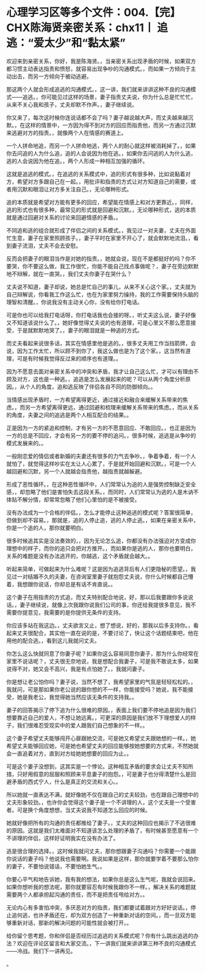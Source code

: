 # 心理学习区等多个文件：004.【完】CHX陈海贤亲密关系：chx11丨 追逃：“爱太少”和“黏太紧”

欢迎来到亲密关系，你好，我是陈海贤。，当亲密关系出现矛盾的时候，如果双方都习惯主动表达指责和愤怒，就容易出现争吵的沟通模式。，而如果一方倾向于主动出击，而另一方倾向于被动逃避。

那这两个人就会形成追逃的沟通模式。，这一讲，我们就来讲讲这种不良的沟通模式——追逃。，你可能见过这样的场景，妻子指责丈夫说，你为什么总是忙忙忙，从来不关心我和孩子，丈夫却默不作声。，妻子继续说。

你又来了，每次这时候你连说话都不会了吗？妻子越说越大声，而丈夫越来越沉默。，在这样的情景中，一方因为得不到对方的回应而指责他，而另一方通过沉默来逃避对方的指责。，就像两个人在情感的赛道上。

一个人拼命地追，而另一个人拼命地逃，两个人的耐心就这样被消耗掉了。，如果你去问追的人为什么追，追的人会说因为他在逃。，如果你去问逃的人为什么逃，逃的人会说因为他在追。，两个人形成一种相互加强的循环。

这就是追逃的模式。，在追逃的关系模式中，追的形式有很多种，比如说黏着对方，希望对方多跟自己在一起。，用批评和指责的方式让对方知道自己的需要，或者用沉默和眼泪让对方多关注自己。，无论哪种形式。

追的本质就是希望对方能有更多的回应，希望能在情感上和对方更靠近。，同样，逃的形式也有很多种，最常见的形式就是回避和沉默。，无论哪种形式，逃的本质就是通过回避对关系的讨论来回避情感的矛盾。。

不同追和逃的组合就形成了伴侣之间的关系模式。，我见过一对夫妻，丈夫在外面忙生意，妻子在家里照顾孩子。，妻子平时在家里不开心了，就会默默地流泪。，看到妻子流泪，丈夫不会去安慰。

反而会把妻子的眼泪当作是对她的指责。，她就会说，现在不是都挺好的吗？你不要哭，你不要这么做，我工作很忙，你能不能自己找点事做呢？，妻子在旁边默默地不辩解，就在一直哭。，我们丈夫你妻子在哭什么？

丈夫说不知道，妻子却说，她总是忙自己的事儿，从来不关心这个家。，丈夫就为自己辩解说，你看我工作这么忙，也在为家里努力操持，我的工作需要保持头脑的理智和清醒。，你说我没有主动关心你，没有给你打电话。

可是你也可以给我打电话呀，你打电话我也会接的呀。，听丈夫这么说，妻子好像又不知道该说什么了。，她好像觉得丈夫说的也有道理，可是心里又不那么愿意接受，于是就默默地哭了。，妻子的眼泪就是一种追的方式。

而丈夫看起来说很多话，其实在情感里他是逃的。，很多丈夫用工作当挡箭牌，会说，因为工作太忙，所以顾不到你了，我这么做也是为了这个家。，这当然有道理，可是有时候我觉得反过来的顺序也有道理。。

因为不愿意去面对亲密关系中的冲突和矛盾，我才让自己这么忙，才可以有理由不顾及对方，这也是一种逃。，追逃是怎么发展起来的呢？可以从两个角度分析原因。，从个人的角度，追和逃反映了伴侣各自不同的防御倾向。。

当情感出现矛盾时，一方希望离得更近，通过接近和融合来缓解关系带来的焦虑。，而另一方希望离得更远，通过回避和梳理来缓解关系带来的焦虑。，而从关系的角度，夫妻之间的追逃是两个人相互配合的结果。。

正是因为一方的紧追和控制，才有另一方的不愿意回应、不敢回应。，也正是因为一方的总是不回应，才会有另一方的要不停的追问。，很多时候，追逃是从争吵的模式发展来的。。

一般刚恋爱的情侣或者新婚的夫妻还有很多的力气去争吵。，争着争着，有一个人就怕了，就觉得这样吵实在太让人心累了，于是就开始回避和沉默。，可是一个人越回避和沉默，另一个人就越会指责他，越指责就越躲避。

形成了恶性循环。，在这种恶性循环中，人们常常认为追的人是强势控制缺乏安全感，，却忽略了他们是害怕失去这段关系。，而同时，人们常常认为逃的人是木讷不体贴不解分情，却常常忽略了他们心里怕的是不被接受。

没有办法成为一个合格的伴侣。，怎么才能停止这种追逃的模式呢？答案很简单，但做到却不容易。，那就是，追的人停止追，逃的人停止逃。，如果在亲密关系中，你是一个追的人，那你就要明白。

很多时候追其实是没法奏效的，，因为无论怎么追，你都没有办法强迫对方变成你理想中的样子，而你的追只会把对方推开。，而如果你是逃的人，那你也要明白，关系的难题是没有办法逃开的，你越逃，这个矛盾就会越大。。

听起来简单，可做起来为什么难呢？这是因为追逃背后有人们更隐秘的愿望。，我见过一对结婚不久的夫妻，在咨询室里妻子就抱怨丈夫说，你什么时候都自己懵着，我想跟你说话，你却总是有话不肯直说。。

这个妻子在用指责的方式追，而丈夫特别配合地说，好，那以后我要跟你多说说话。，妻子继续说，就像上次我跟你说我们公司的事，你还给我提很多意见，我不需要你提意见，我需要的是你提供无条件的支持。

你应该多站在我这边。，丈夫欲言又止，想了想说，好的，那我以后多支持你。，看起来丈夫很配合，其实他一直在说的是，不要讨论了，快让这个话题结束吧，他在用他的配合逃。，看到这儿我就问丈夫。

你怎么这么快就同意了你妻子呢？如果你这么容易同意你妻子，那为什么你经常在家里不说话呢？，丈夫很无奈地说，我是想配合我妻子，可是我不敢说太多，如果说得不对，她又会不高兴，我是有点怕她了。，我就问妻子。

你是想让老公怕你吗？妻子说，当然不想了，我希望家里的气氛是轻轻松松的。，我就问，可是那如果你老公说的跟你想的不一样，你能接受吗？她说，我不能接受，她是我老公，我觉得她当然应该无条件的支持我。。

妻子的回答揭示了停下追为什么很难的原因。，表面上我们要不停地追是因为我们想要靠近自己的爱人，不想让她远离。，可更深的原因是我们放不下理想爱人的样子，我们很难忍受现实中的爱人跟我们自己想象的不一样。。

这个妻子希望丈夫能够闯开心扉跟她交流，可是她又希望丈夫跟她想的一样。，她希望丈夫能够回应她，可是她也希望丈夫的回应能够按她想要的方式来，不然她就会一直追着对方，直到对方给她她想要的回应为止。。

可是这个妻子没想到，这其实是一个悖论。这种相互矛盾的要求会让丈夫不知所措，只好用假意的屈服和照顾来平息妻子的抱怨。，可是妻子也分得清楚什么是回避矛盾的西式宁人，什么是真正的交流和关心。。

所以她就一直表达不满，就好像她不仅在跟自己的丈夫较劲，也在跟自己理想中的丈夫形象较劲。，也许你会觉得这个妻子是一个不讲理的人，这个丈夫是一个受害者。可是换个角度想想，当丈夫说我不知道怎么回应的时候。

她就好像把所有的沟通的责任都推给了妻子。，丈夫的这种回应也揭示了不逃很难的原因。这就是我们太难面对不知道该怎么处理的矛盾了，有时候甚至愿意有一个不讲理的伴侣，这样好证明我实在没有办法了。

逃是很合理的选择。，这时候我就问丈夫，那你想跟妻子沟通吗？你需要一个能跟你说话的妻子吗？他说我也需要啊。我说如果是这样，那你就要学着不要那么怕你的妻子，不要怕说错话，不要怕她生气。。

你要心平气和地告诉她，我有我的想法，如果你总是这么生气呢，我就会说回来。如果你想听我的想法呢，那你就要容忍有时候我跟你不一样。，解决关系的难题就需要两个人都承担起沟通的责任，而不是把责任甩给对方。。

无论内心有多害怕冲突，多厌恶对方的指责，我们都要试着跟对方好好说话。，停止追何逃，也许矛盾还在，却为双方创造了一种重新对话的空间。，而一旦双方能够重新对话，那新的解决问题的可能性就会被打开。。

给你留个思考题，你和伴侣是否经历过追逃的关系模式呢？你有什么跳出追逃的办法？欢迎在评论区留言和大家交流。，下一讲我们就来讲讲第三种不良的沟通模式——冷战。我们下一讲再见。

。